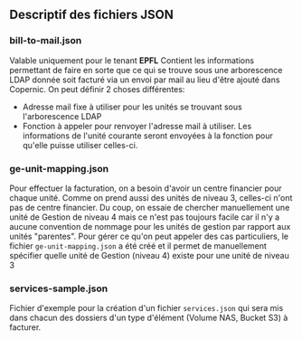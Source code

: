 ## Descriptif des fichiers JSON

### bill-to-mail.json
Valable uniquement pour le tenant **EPFL**
Contient les informations permettant de faire en sorte que ce qui se trouve sous une arborescence LDAP donnée soit facturé via un envoi par mail au lieu d'être ajouté dans Copernic.
On peut définir 2 choses différentes:

- Adresse mail fixe à utiliser pour les unités se trouvant sous l'arborescence LDAP
- Fonction à appeler pour renvoyer l'adresse mail à utiliser. Les informations de l'unité courante seront envoyées à la fonction pour qu'elle puisse utiliser celles-ci.

### ge-unit-mapping.json
Pour effectuer la facturation, on a besoin d'avoir un centre financier pour chaque unité. Comme on prend aussi des unités de niveau 3, celles-ci n'ont pas de centre financier. Du coup, on essaie de chercher manuellement une unité de Gestion de niveau 4 mais ce n'est pas toujours facile car il n'y a aucune convention de nommage pour les unités de gestion par rapport aux unités "parentes". 
Pour gérer ce qu'on peut appeler des cas particuliers, le fichier `ge-unit-mapping.json` a été créé et il permet de manuellement spécifier quelle unité de Gestion (niveau 4) existe pour une unité de niveau 3

### services-sample.json
Fichier d'exemple pour la création d'un fichier `services.json` qui sera mis dans chacun des dossiers d'un type d'élément (Volume NAS, Bucket S3) à facturer.